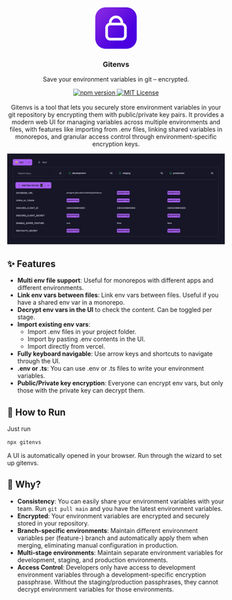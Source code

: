 <p align="center">
  <br/>
  <img width="96px" src="docs/images/logo.png" />
  <h3 align="center">Gitenvs</h3>
  <p align="center">Save your environment variables in git – encrypted.</p>
  
  <p align="center">
  <a href="https://www.npmjs.com/package/gitenvs">
    <img src="https://img.shields.io/npm/v/gitenvs.svg?style=flat" alt="npm version">
  </a>
  <a href="https://github.com/SODEFA-GmbH-Co-KG/gitenvs/blob/main/LICENSE">
    <img src="https://img.shields.io/badge/license-MIT-blue.svg" alt="MIT License">
  </a>
  <br/>
  <br/>
  Gitenvs is a tool that lets you securely store environment variables in your git repository by encrypting them with public/private key pairs. It provides a modern web UI for managing variables across multiple environments and files, with features like importing from .env files, linking shared variables in monorepos, and granular access control through environment-specific encryption keys.
  </p>
  <img src="docs/images/app.jpg" />
</p>

## ✨ Features

- **Multi env file support**: Useful for monorepos with different apps and different environments.
- **Link env vars between files**: Link env vars between files. Useful if you have a shared env var in a monorepo.
- **Decrypt env vars in the UI** to check the content. Can be toggled per stage.
- **Import existing env vars**: 
  - Import .env files in your project folder.
  - Import by pasting .env contents in the UI.
  - Import directly from vercel.
- **Fully keyboard navigable**: Use arrow keys and shortcuts to navigate through the UI.
- **.env or .ts**: You can use .env or .ts files to write your environment variables.
- **Public/Private key encryption**: Everyone can encrypt env vars, but only those with the private key can decrypt them.

## 🚀 How to Run

Just run

```bash
npx gitenvs
```

A UI is automatically opened in your browser. Run through the wizard to set up gitenvs.

## 🤔 Why?

- **Consistency**: You can easily share your environment variables with your team. Run `git pull main` and you have the latest environment variables.
- **Encrypted**: Your environment variables are encrypted and securely stored in your repository.
- **Branch-specific environments**: Maintain different environment variables per (feature-) branch and automatically apply them when merging, eliminating manual configuration in production.
- **Multi-stage environments**: Maintain separate environment variables for development, staging, and production environments.
- **Access Control**: Developers only have access to development environment variables through a development-specific encryption passphrase. Without the staging/production passphrases, they cannot decrypt environment variables for those environments.

